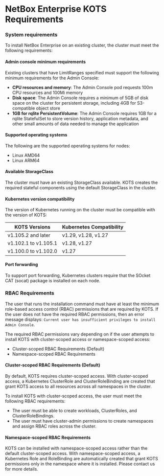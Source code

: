 # NetBox Enterprise KOTS Requirements

### System requirements

To install NetBox Enterprise on an existing cluster, the cluster must meet the following requirements:

#### Admin console minimum requirements

Existing clusters that have LimitRanges specified must support the following minimum requirements for the Admin Console:

- **CPU resources and memory**: The Admin Console pod requests 100m CPU resources and 100Mi memory
- **Disk space**: The Admin Console requires a minimum of 5GB of disk space on the cluster for persistent storage, including 4GB for S3-compatible object store
- **1GB for rqlite PersistentVolume**: The Admin Console requires 1GB for a rqlite StatefulSet to store version history, application metadata, and other small amounts of data needed to manage the application

#### Supported operating systems

The following are the supported operating systems for nodes:

- Linux AMD64
- Linux ARM64

#### Available StorageClass

The cluster must have an existing StorageClass available. KOTS creates the required stateful components using the default StorageClass in the cluster.

#### Kubernetes version compatibility

The version of Kubernetes running on the cluster must be compatible with the version of KOTS:

|KOTS Versions          |Kubernetes Compatibility|
|---                    |---                     |
|v1.105.2 and later     |v1.29, v1.28, v1.27     |
|v1.102.1 to v1.105.1   |v1.28, v1.27            |
|v1.100.0 to v1.102.0   |v1.27                   |  

<!--
#### OpenShift version compatibility

For Red Hat OpenShift clusters, the version of OpenShift must use a supported Kubernetes version.
-->

#### Port forwarding

To support port forwarding, Kubernetes clusters require that the SOcket CAT (socat) package is installed on each node.

### RBAC Requirements

The user that runs the installation command must have at least the minimum role-based access control (RBAC) permissions that are required by KOTS. If the user does not have the required RBAC permissions, then an error message displays: `Current user has insufficient privileges to install Admin Console`.

The required RBAC permissions vary depending on if the user attempts to install KOTS with cluster-scoped access or namespace-scoped access:

- Cluster-scoped RBAC Requirements (Default)
- Namespace-scoped RBAC Requirements

#### Cluster-scoped RBAC Requirements (Default)

By default, KOTS requires cluster-scoped access. With cluster-scoped access, a Kubernetes ClusterRole and ClusterRoleBinding are created that grant KOTS access to all resources across all namespaces in the cluster.

To install KOTS with cluster-scoped access, the user must meet the following RBAC requirements:

- The user must be able to create workloads, ClusterRoles, and ClusterRoleBindings.
- The user must have cluster-admin permissions to create namespaces and assign RBAC roles across the cluster.

#### Namespace-scoped RBAC Requirements

KOTS can be installed with namespace-scoped access rather than the default cluster-scoped access. With namespace-scoped access, a Kubernetes Role and RoleBinding are automatically created that grant KOTS permissions only in the namespace where it is installed. Please contact us for more details.